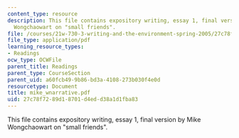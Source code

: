 ```yaml
---
content_type: resource
description: This file contains expository writing, essay 1, final version by Mike
  Wongchaowart on "small friends".
file: /courses/21w-730-3-writing-and-the-environment-spring-2005/27c78f7289d18701d4edd38a1d1fba83_mike_wnarrative.pdf
file_type: application/pdf
learning_resource_types:
- Readings
ocw_type: OCWFile
parent_title: Readings
parent_type: CourseSection
parent_uid: a60fcb49-9b86-bd3a-4108-273b030f4e0d
resourcetype: Document
title: mike_wnarrative.pdf
uid: 27c78f72-89d1-8701-d4ed-d38a1d1fba83
---
```

This file contains expository writing, essay 1, final version by Mike Wongchaowart on "small friends".

